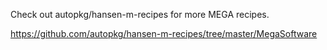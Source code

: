 Check out autopkg/hansen-m-recipes for more MEGA recipes.

https://github.com/autopkg/hansen-m-recipes/tree/master/MegaSoftware
